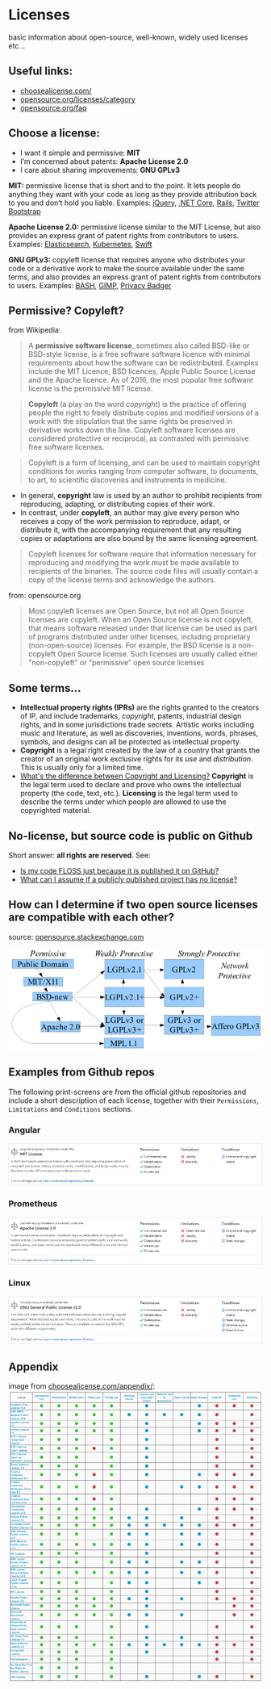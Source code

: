 # Licenses
basic information about open-source, well-known, widely used licenses etc...




## Useful links:
 - [choosealicense.com/](https://choosealicense.com/)
 - [opensource.org/licenses/category](https://opensource.org/licenses/category)
 - [opensource.org/faq](https://opensource.org/faq)




## Choose a license:
 - I want it simple and permissive: **MIT**
 - I’m concerned about patents: **Apache License 2.0**
 - I care about sharing improvements: **GNU GPLv3**

**MIT:** permissive license that is short and to the point. It lets people do anything they want with your code as long as they provide attribution back to you and don’t hold you liable. Examples: [jQuery](https://github.com/jquery/jquery/blob/master/LICENSE.txt), [.NET Core](https://github.com/dotnet/corefx/blob/master/LICENSE.TXT), [Rails](https://github.com/rails/rails/blob/master/activerecord/MIT-LICENSE), [Twitter Bootstrap](https://github.com/twbs/bootstrap/blob/v4-dev/LICENSE)

**Apache License 2.0:** permissive license similar to the MIT License, but also provides an express grant of patent rights from contributors to users. Examples: [Elasticsearch](https://github.com/elastic/elasticsearch/blob/master/LICENSE.txt), [Kubernetes](https://github.com/kubernetes/kubernetes/blob/master/LICENSE), [Swift](https://github.com/apple/swift/blob/master/LICENSE.txt)

**GNU GPLv3:** copyleft license that requires anyone who distributes your code or a derivative work to make the source available under the same terms, and also provides an express grant of patent rights from contributors to users. Examples: [BASH](https://git.savannah.gnu.org/cgit/bash.git/tree/COPYING), [GIMP](https://git.gnome.org/browse/gimp/tree/COPYING), [Privacy Badger](https://github.com/EFForg/privacybadgerfirefox/blob/master/LICENSE)




## Permissive? Copyleft?
from Wikipedia:
> A **permissive software license**, sometimes also called BSD-like or BSD-style license, is a free software software licence with minimal requirements about how the software can be redistributed. Examples include the MIT Licence, BSD licences, Apple Public Source License and the Apache licence. As of 2016, the most popular free software license is the permissive MIT license.

> **Copyleft** (a play on the word *copyright*) is the practice of offering people the right to freely distribute copies and modified versions of a work with the stipulation that the same rights be preserved in derivative works down the line. Copyleft software licenses are considered protective or reciprocal, as contrasted with permissive free software licenses.

>Copyleft is a form of licensing, and can be used to maintain copyright conditions for works ranging from computer software, to documents, to art, to scientific discoveries and instruments in medicine.
 - In general, **copyright** law is used by an author to prohibit recipients from reproducing, adapting, or distributing copies of their work.
 - In contrast, under **copyleft**, an author may give every person who receives a copy of the work permission to reproduce, adapt, or distribute it, with the accompanying requirement that any resulting copies or adaptations are also bound by the same licensing agreement.

>Copyleft licenses for software require that information necessary for reproducing and modifying the work must be made available to recipients of the binaries. The source code files will usually contain a copy of the license terms and acknowledge the authors.

from: opensource.org
>Most copyleft licenses are Open Source, but not all Open Source licenses are copyleft. When an Open Source license is not copyleft, that means software released under that license can be used as part of programs distributed under other licenses, including proprietary (non-open-source) licenses. For example, the BSD license is a non-copyleft Open Source license. Such licenses are usually called either "non-copyleft" or "permissive" open source licenses




## Some terms...
 - **Intellectual property rights (IPRs)** are the rights granted to the creators of IP, and include trademarks, *copyright*, patents, industrial design rights, and in some jurisdictions trade secrets. Artistic works including music and literature, as well as discoveries, inventions, words, phrases, symbols, and designs can all be protected as intellectual property.
 - **Copyright** is a legal right created by the law of a country that grants the creator of an original work exclusive rights for its *use* and *distribution*. This is usually only for a limited time.
 - [What's the difference between Copyright and Licensing?](https://opensource.stackexchange.com/questions/297/whats-the-difference-between-copyright-and-licensing) **Copyright** is the legal term used to declare and prove who owns the intellectual property (the code, text, etc.). **Licensing** is the legal term used to describe the terms under which people are allowed to use the copyrighted material.




## No-license, but source code is public on Github
Short answer: **all rights are reserved**. See:
 - [Is my code FLOSS just because it is published it on GitHub?](https://opensource.stackexchange.com/questions/1150/is-my-code-floss-just-because-it-is-published-it-on-github)
 - [What can I assume if a publicly published project has no license?](https://opensource.stackexchange.com/questions/1720/what-can-i-assume-if-a-publicly-published-project-has-no-license)




## How can I determine if two open source licenses are compatible with each other?
source: [opensource.stackexchange.com](https://opensource.stackexchange.com/questions/1/how-can-i-determine-if-two-open-source-licenses-are-compatible-with-each-other)

![floss-license-slide-image.png](floss-license-slide-image.png)




## Examples from Github repos
The following print-screens are from the official github repositories and include a short description of each license, together with their `Permissions`, `Limitations` and `Conditions` sections.

### Angular
![MIT-angular.jpg](MIT-angular.jpg)

### Prometheus
![apache2-prometheus.jpg](apache2-prometheus.jpg)

### Linux
![GNU-GPLv2-linux.jpg](GNU-GPLv2-linux.jpg)

## Appendix
image from [choosealicense.com/appendix/](https://choosealicense.com/appendix/):
![choosealicense_appendix.jpg](choosealicense_appendix.jpg)
